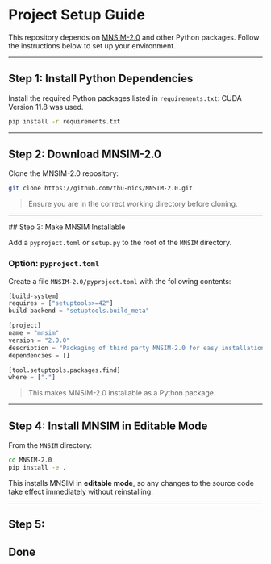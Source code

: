# Project Setup Guide

This repository depends on [MNSIM-2.0](https://github.com/thu-nics/MNSIM-2.0/tree/master) and other Python packages. Follow the instructions below to set up your environment.

---

## Step 1: Install Python Dependencies

Install the required Python packages listed in `requirements.txt`:
CUDA Version 11.8 was used.

```bash
pip install -r requirements.txt
```
---

## Step 2: Download MNSIM-2.0

Clone the MNSIM-2.0 repository:

```bash
git clone https://github.com/thu-nics/MNSIM-2.0.git
```

> Ensure you are in the correct working directory before cloning.

---

##️ Step 3: Make MNSIM Installable

Add a `pyproject.toml` or `setup.py` to the root of the `MNSIM` directory.

### Option: `pyproject.toml`

Create a file `MNSIM-2.0/pyproject.toml` with the following contents:

```python
[build-system]
requires = ["setuptools>=42"]
build-backend = "setuptools.build_meta"

[project]
name = "mnsim"
version = "2.0.0"
description = "Packaging of third party MNSIM-2.0 for easy installation"
dependencies = []

[tool.setuptools.packages.find]
where = ["."]
```

> This makes MNSIM-2.0 installable as a Python package.

---

## Step 4: Install MNSIM in Editable Mode

From the `MNSIM` directory:

```bash
cd MNSIM-2.0
pip install -e .
```

This installs MNSIM in **editable mode**, so any changes to the source code take effect immediately without reinstalling.

---

## Step 5:

## Done
